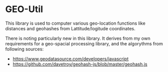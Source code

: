 # GEO-Util

This library is used to computer various geo-location functions like distances and geohashes from Lattitude/logitude coordinates. 

There is noting particularly new in this library. It derives from my own requirements 
for a geo-spacial processing library, and the algorythms from following sources:

* https://www.geodatasource.com/developers/javascript
* https://github.com/davetroy/geohash-js/blob/master/geohash.js

